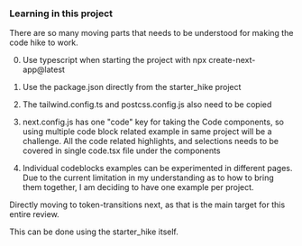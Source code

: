 ### Learning in this project

There are so many moving parts that needs to be understood for making the 
code hike to work.

0) Use typescript when starting the project with npx create-next-app@latest

1) Use the package.json directly from the starter_hike project

2) The tailwind.config.ts and postcss.config.js also need to be copied

3) next.config.js has one "code" key for taking the Code components, so using multiple code block related example in same project will be a challenge. 
All the code related highlights, and selections needs to be covered in single code.tsx file under the components

4) Individual codeblocks examples can be experimented in different pages. Due to the current limitation in my understanding as to how to bring them together, I am deciding to have one example per project.  

Directly moving to token-transitions next, as that is the main target for this entire review.

This can be done using the starter_hike itself.